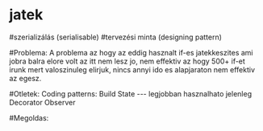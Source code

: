 # jatek

#szerializálás (serialisable)
#tervezési minta (designing pattern)

#Problema: A problema az hogy az eddig hasznalt if-es jatekkeszites ami jobra balra elore volt az itt nem lesz jo, nem effektiv az hogy 500+ if-et irunk mert valoszinuleg elirjuk, nincs annyi ido es alapjaraton nem effektiv az egesz.

#Otletek:
	Coding patterns:
		Build
		State	---	legjobban hasznalhato jelenleg
		Decorator
		Observer

#Megoldas: